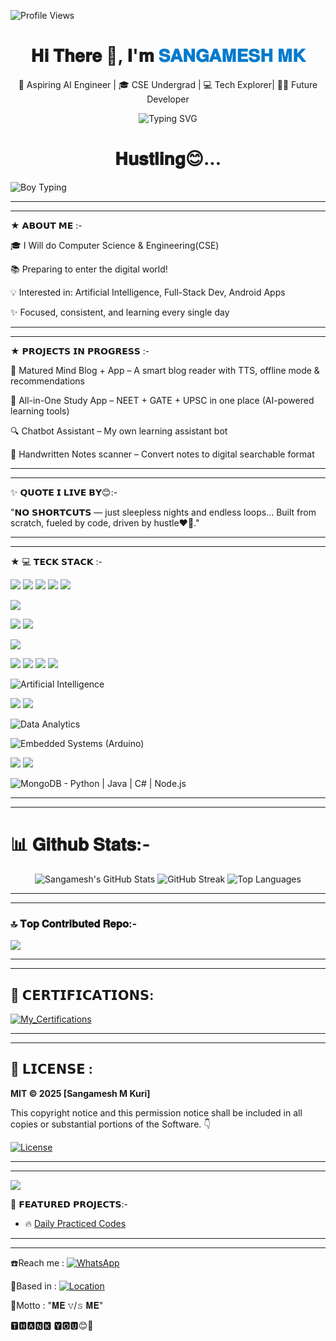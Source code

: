 ![Profile Views](https://komarev.com/ghpvc/?username=Sangamesh-star&color=red&style=flat-square)


<h1 align="center">𝐇𝐢 𝐓𝐡𝐞𝐫𝐞 👋, 𝐈'𝐦 <span style="color:#007acc">𝐒𝐀𝐍𝐆𝐀𝐌𝐄𝐒𝐇 𝐌𝐊</span></h1> <p align="center"> 🚀 Aspiring AI Engineer | 🎓 CSE Undergrad | 💻 Tech Explorer| 👨‍💻 Future Developer<br></p> <p align="center"> <img
src="https://readme-typing-svg.herokuapp.com?font=Fira+Code&duration=2000&pause=1000&center=true&width=435&lines=Learning+Python+%7C+AI+%7C+App+Dev;Never+stop+learning+%F0%9F%92%AA" alt="Typing SVG" /> </p> 


<h1 align="center">𝐇𝐮𝐬𝐭𝐥𝐢𝐧𝐠😊...</span></h1>

![Boy Typing](https://media.giphy.com/media/qgQUggAC3Pfv687qPC/giphy.gif)


---
___
★ 𝗔𝗕𝗢𝗨𝗧 𝗠𝗘 :-

🎓 I Will do Computer Science & Engineering(CSE)<br> 

📚 Preparing to enter the digital world! <br> 

💡 Interested in: Artificial Intelligence, Full-Stack Dev, Android Apps<br> 

✨ Focused, consistent, and learning every single day<br>

---
___
★ 𝗣𝗥𝗢𝗝𝗘𝗖𝗧𝗦 𝗜𝗡 𝗣𝗥𝗢𝗚𝗥𝗘𝗦𝗦 :-

🧠  Matured Mind Blog + App  – A smart blog reader with TTS, offline mode & recommendations  <br> 

📘   All-in-One Study App  – NEET + GATE + UPSC in one place (AI-powered learning tools)  <br> 

🔍  Chatbot Assistant – My own learning assistant bot  <br>  

📖   Handwritten Notes scanner – Convert notes to digital searchable format<br>

---
___

✨ 𝗤𝗨𝗢𝗧𝗘 𝗜 𝗟𝗜𝗩𝗘 𝗕𝗬😊:-

"𝗡𝗢 𝗦𝗛𝗢𝗥𝗧𝗖𝗨𝗧𝗦 — just sleepless nights and endless loops...
Built from scratch, fueled by code, driven by hustle❤️‍🔥."

---
___



★ 💻 𝗧𝗘𝗖𝗞 𝗦𝗧𝗔𝗖𝗞 :-

<p align="left">
  <!-- Programming Languages -->
  
<img src="https://img.shields.io/badge/Python-3776AB?style=for-the-badge&logo=python&logoColor=white"/>
  
<img src="https://img.shields.io/badge/C-00599C?style=for-the-badge&logo=c&logoColor=white"/>
  
<img src="https://img.shields.io/badge/C++-00599C?style=for-the-badge&logo=c%2B%2B&logoColor=white"/>
 
 <img src="https://img.shields.io/badge/Java-007396?style=for-the-badge&logo=java&logoColor=white"/>
  
<img src="https://img.shields.io/badge/JavaScript-F7DF1E?style=for-the-badge&logo=javascript&logoColor=black"/>

<!-- DSA -->
<p>
  <img src="https://img.shields.io/badge/DSA-C%7C%20Java%7C%20JS-blue?style=for-the-badge"/>
</p>
 
 <!-- Frameworks & Tools -->
 <p float="left">
  <img src="https://img.shields.io/badge/Django-092E20?style=for-the-badge&logo=django&logoColor=white" />
  <img src="https://img.shields.io/badge/GenAI-06B6D4?style=for-the-badge&logo=openai&logoColor=white" />
</p>
 <img src="https://img.shields.io/badge/BCI(Brain_Computer_Interface)-4B0082?style=for-the-badge"/>
 
<p float="left">
  <img src="https://img.shields.io/badge/Artificial%20Intelligence-black?style=for-the-badge&logo=openai&logoColor=white" />
  <img src="https://img.shields.io/badge/Machine%20Learning-orange?style=for-the-badge&logo=scikitlearn&logoColor=white" />
  <img src="https://img.shields.io/badge/Deep%20Learning-red?style=for-the-badge&logo=pytorch&logoColor=white" />
  <img src="https://img.shields.io/badge/Data%20Analytics-blue?style=for-the-badge&logo=googleanalytics&logoColor=white" />
</p>

 ![Artificial Intelligence](https://img.shields.io/badge/Artificial%20Intelligence-black?style=for-the-badge&logo=openai&logoColor=white)

<p float="left">
  <img src="https://img.shields.io/badge/Machine%20Learning-orange?style=for-the-badge&logo=scikitlearn&logoColor=white" />
  <img src="https://img.shields.io/badge/Deep%20Learning-red?style=for-the-badge&logo=pytorch&logoColor=white" />
</p>

![Data Analytics](https://img.shields.io/badge/Data%20Analytics-blue?style=for-the-badge&logo=googleanalytics&logoColor=white)

![Embedded Systems (Arduino)](https://img.shields.io/badge/Embedded%20Systems-arduino-00979D?style=for-the-badge&logo=arduino&logoColor=white)

<p float="left">
  <img src="https://img.shields.io/badge/Selenium-43B02A?style=for-the-badge&logo=selenium&logoColor=white" />
  <img src="https://img.shields.io/badge/Appium-purple?style=for-the-badge&logo=appium&logoColor=white" />
</p>

![MongoDB - Python | Java | C# | Node.js](https://img.shields.io/badge/MongoDB-Python%20%7C%20Java%20%7C%20C%23%20%7C%20Node.js-47A248?style=for-the-badge&logo=mongodb&logoColor=white)


---
___

# 📊 𝐆𝐢𝐭𝐡𝐮𝐛 𝐒𝐭𝐚𝐭𝐬:-

<div align="center">

<!-- GitHub Stats Card -->
<img src="https://github-readme-stats.vercel.app/api?username=Sangamesh-star&count_private=true&show_icons=true&show=reviews,prs_merged&theme=default&rank_icon=percentile&hide_border=true&cache_seconds=60" alt="Sangamesh's GitHub Stats"/>

<!-- GitHub Streak Card -->
<img src="https://streak-stats.demolab.com?user=Sangamesh-star&theme=default&hide_border=true&date_format=M%20j%5B%2C%20Y%5D" alt="GitHub Streak" />

<!-- Top Languages Card -->
<img src="https://github-readme-stats.vercel.app/api/top-langs/?username=Sangamesh-star&layout=compact&langs_count=8&theme=default&hide_border=true&cache_seconds=60" alt="Top Languages" />

</div>


---
___

### 🔝 𝐓𝐨𝐩 𝐂𝐨𝐧𝐭𝐫𝐢𝐛𝐮𝐭𝐞𝐝 𝐑𝐞𝐩𝐨:-
![](https://github-contributor-stats.vercel.app/api?username=Sangamesh-star&limit=5&theme=dark&combine_all_yearly_contributions=true)

---
___


## 🎴 𝗖𝗘𝗥𝗧𝗜𝗙𝗜𝗖𝗔𝗧𝗜𝗢𝗡𝗦:


[![My_Certifications](https://img.shields.io/badge/My_Certifications-blue?style=for-the-badge&logo=github)](https://github.com/Sangamesh-star/My_Certifications/tree/main)

___

---

## 📜 𝗟𝗜𝗖𝗘𝗡𝗦𝗘 :  
**MIT © 2025 [Sangamesh M Kuri]**  

This copyright notice and this permission notice shall be included in all copies or substantial portions of the Software.
👇

[![License](https://img.shields.io/badge/License-MIT-green.svg)](LICENSE.md)


___
___



[![](https://visitcount.itsvg.in/api?id=Sangamesh-star&icon=0&color=0)](https://visitcount.itsvg.in)

📌 𝗙𝗘𝗔𝗧𝗨𝗥𝗘𝗗 𝗣𝗥𝗢𝗝𝗘𝗖𝗧𝗦:-
- 🔥 [Daily Practiced Codes](https://github.com/sangamesh-star/Daily_practiced_codes.py) 


---
___

☎️Reach me : [![WhatsApp](https://img.shields.io/badge/Chat%20on-WhatsApp-25D366?style=for-the-badge&logo=whatsapp&logoColor=white)](https://wa.me/917019880436)

📍Based in : [![Location](https://img.shields.io/badge/📍%20Location-blue?style=for-the-badge)](https://www.google.com/maps/place/Hungund,+Bagalkot,+Karnataka,+India)

🧠Motto    : "𝐌𝐄 𝚟/𝚜 𝐌𝐄"

🆃︎🅷︎🅰︎🅽︎🅺︎ 🆈︎🅾︎🆄😊🙏

